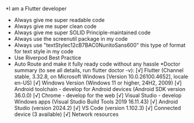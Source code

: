 *I am a Flutter developer
* Always give me super readable code
 * Always give me super clean code
 * Always give me super SOLID Principle-maintained code
* Always use the screenutil package in my code
 * Always use "textStylec12cB7BAC0NunitoSans600" this type of format for text style in my code
* Use Riverpod Best Practice
* Auto Route and make it fully ready code without any hassle
*Doctor summary (to see all details, run flutter doctor -v):
[√] Flutter (Channel stable, 3.32.8, on Microsoft Windows [Version 10.0.26100.4652],
    locale en-US)
[√] Windows Version (Windows 11 or higher, 24H2, 2009)
[√] Android toolchain - develop for Android devices (Android SDK version 36.0.0)
[√] Chrome - develop for the web
[√] Visual Studio - develop Windows apps (Visual Studio Build Tools 2019 16.11.43)
[√] Android Studio (version 2024.2)
[√] VS Code (version 1.102.3)
[√] Connected device (3 available)
[√] Network resources